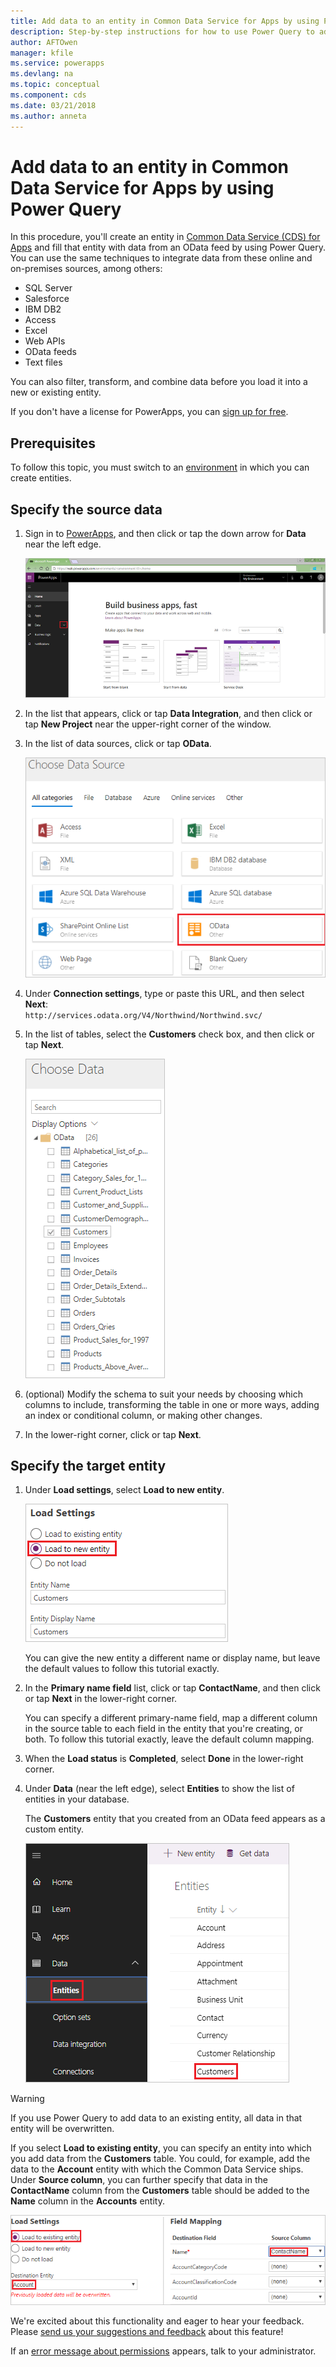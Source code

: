 ```yaml
---
title: Add data to an entity in Common Data Service for Apps by using Power Query | Microsoft Docs
description: Step-by-step instructions for how to use Power Query to add data to a new or existing entity in Common Data Service (CDS) for Apps from another data source.
author: AFTOwen
manager: kfile
ms.service: powerapps
ms.devlang: na
ms.topic: conceptual
ms.component: cds
ms.date: 03/21/2018
ms.author: anneta
---
```


# Add data to an entity in Common Data Service for Apps by using Power Query
In this procedure, you'll create an entity in [Common Data Service (CDS) for Apps](data-platform-intro.md) and fill that entity with data from an OData feed by using Power Query. You can use the same techniques to integrate data from these online and on-premises sources, among others:

* SQL Server
* Salesforce
* IBM DB2
* Access
* Excel
* Web APIs
* OData feeds
* Text files

You can also filter, transform, and combine data before you load it into a new or existing entity.

If you don't have a license for PowerApps, you can [sign up for free](../signup-for-powerapps.md).

## Prerequisites
To follow this topic, you must switch to an [environment](../canvas-apps/working-with-environments.md) in which you can create entities.

## Specify the source data

1. Sign in to [PowerApps](https://web.powerapps.com?utm_source=padocs&utm_medium=linkinadoc&utm_campaign=referralsfromdoc), and then click or tap the down arrow for **Data** near the left edge.

	![PowerApps home page](./media/data-platform-cds-newentity-pq/sign-in.png)

1. In the list that appears, click or tap **Data Integration**, and then click or tap **New Project** near the upper-right corner of the window.

1. In the list of data sources, click or tap **OData**.

	![Choose the OAuth connector](./media/data-platform-cds-newentity-pq/choose-odata.png)

1. Under **Connection settings**, type or paste this URL, and then select **Next**:<br>
`http://services.odata.org/V4/Northwind/Northwind.svc/`

1. In the list of tables, select the **Customers** check box, and then click or tap **Next**.

	![Select the Customers table](./media/data-platform-cds-newentity-pq/select-table.png)

1. (optional) Modify the schema to suit your needs by choosing which columns to include, transforming the table in one or more ways, adding an index or conditional column, or making other changes.

1. In the lower-right corner, click or tap **Next**.

## Specify the target entity
1. Under **Load settings**, select **Load to new entity**.

    ![Specify the name of the new entity](./media/data-platform-cds-newentity-pq/new-entity-name.png)

    You can give the new entity a different name or display name, but leave the default values to follow this tutorial exactly.

1. In the **Primary name field** list, click or tap **ContactName**, and then click or tap **Next** in the lower-right corner.

    You can specify a different primary-name field, map a different column in the source table to each field in the entity that you're creating, or both. To follow this tutorial exactly, leave the default column mapping.

1. When the **Load status** is **Completed**, select **Done** in the lower-right corner.

1. Under **Data** (near the left edge), select **Entities** to show the list of entities in your database.

    The **Customers** entity that you created from an OData feed appears as a custom entity.

    ![List of standard and custom entities](./media/data-platform-cds-newentity-pq/entity-list.png)

> [!WARNING]
> If you use Power Query to add data to an existing entity, all data in that entity will be overwritten.

If you select **Load to existing entity**, you can specify an entity into which you add data from the **Customers** table. You could, for example, add the data to the **Account** entity with which the Common Data Service ships. Under **Source column**, you can further specify that data in the **ContactName** column from the **Customers** table should be added to the **Name** column in the **Accounts** entity.

![Specify the name of the new entity](./media/data-platform-cds-newentity-pq/existing-entity.png)

We're excited about this functionality and eager to hear your feedback. Please [send us your suggestions and feedback](https://powerusers.microsoft.com/t5/PowerApps-Community/ct-p/PowerApps1) about this feature!

If an [error message about permissions](data-platform-cds-newentity-troubleshooting-mashup.md) appears, talk to your administrator.